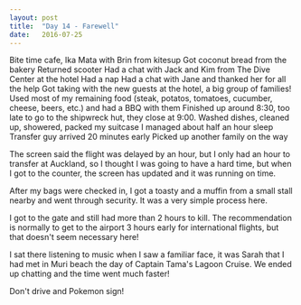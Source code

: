 ```yaml
---
layout: post
title:  "Day 14 - Farewell"
date:   2016-07-25
---
```


Bite time cafe, Ika Mata with Brin from kitesup
Got coconut bread from the bakery
Returned scooter
Had a chat with Jack and Kim from The Dive Center at the hotel
Had a nap
Had a chat with Jane and thanked her for all the help
Got taking with the new guests at the hotel, a big group of families!
Used most of my remaining food (steak, potatos, tomatoes, cucumber, cheese, beers, etc.) and had a BBQ with them
Finished up around 8:30, too late to go to the shipwreck hut, they close at 9:00.
Washed dishes, cleaned up, showered, packed my suitcase
I managed about half an hour sleep
Transfer guy arrived 20 minutes early
Picked up another family on the way

The screen said the flight was delayed by an hour, but I only had an hour to transfer at Auckland, so I thought I was going to have a hard time, but when I got to the counter, the screen has updated and it was running on time.

After my bags were checked in, I got a toasty and a muffin from a small stall nearby and went through security. It was a very simple process here.

I got to the gate and still had more than 2 hours to kill. The recommendation is normally to get to the airport 3 hours early for international flights, but that doesn't seem necessary here!

I sat there listening to music when I saw a familiar face, it was Sarah that I had met in Muri beach the day of Captain Tama's Lagoon Cruise.
We ended up chatting and the time went much faster!

Don't drive and Pokemon sign!

